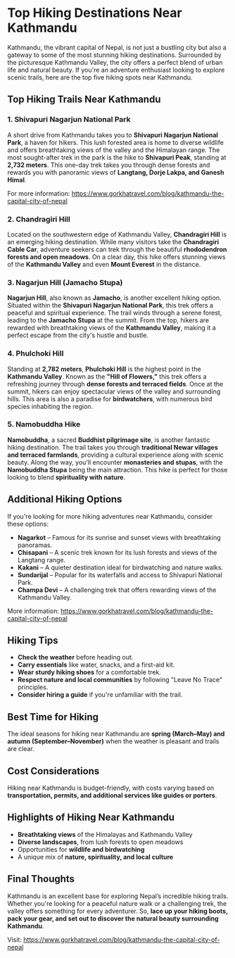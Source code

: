 # Top Hiking Destinations Near Kathmandu

Kathmandu, the vibrant capital of Nepal, is not just a bustling city but also a gateway to some of the most stunning hiking destinations. Surrounded by the picturesque Kathmandu Valley, the city offers a perfect blend of urban life and natural beauty. If you're an adventure enthusiast looking to explore scenic trails, here are the top five hiking spots near Kathmandu.

## Top Hiking Trails Near Kathmandu

### 1. Shivapuri Nagarjun National Park  
A short drive from Kathmandu takes you to **Shivapuri Nagarjun National Park**, a haven for hikers. This lush forested area is home to diverse wildlife and offers breathtaking views of the valley and the Himalayan range. The most sought-after trek in the park is the hike to **Shivapuri Peak**, standing at **2,732 meters**. This one-day trek takes you through dense forests and rewards you with panoramic views of **Langtang, Dorje Lakpa, and Ganesh Himal**.

For more information: https://www.gorkhatravel.com/blog/kathmandu-the-capital-city-of-nepal

### 2. Chandragiri Hill  
Located on the southwestern edge of Kathmandu Valley, **Chandragiri Hill** is an emerging hiking destination. While many visitors take the **Chandragiri Cable Car**, adventure seekers can trek through the beautiful **rhododendron forests and open meadows**. On a clear day, this hike offers stunning views of the **Kathmandu Valley** and even **Mount Everest** in the distance.

### 3. Nagarjun Hill (Jamacho Stupa)  
**Nagarjun Hill**, also known as **Jamacho**, is another excellent hiking option. Situated within the **Shivapuri Nagarjun National Park**, this trek offers a peaceful and spiritual experience. The trail winds through a serene forest, leading to the **Jamacho Stupa** at the summit. From the top, hikers are rewarded with breathtaking views of the **Kathmandu Valley**, making it a perfect escape from the city's hustle and bustle.

### 4. Phulchoki Hill  
Standing at **2,782 meters**, **Phulchoki Hill** is the highest point in the **Kathmandu Valley**. Known as the **"Hill of Flowers,"** this trek offers a refreshing journey through **dense forests and terraced fields**. Once at the summit, hikers can enjoy spectacular views of the valley and surrounding hills. This area is also a paradise for **birdwatchers**, with numerous bird species inhabiting the region.

### 5. Namobuddha Hike  
**Namobuddha**, a sacred **Buddhist pilgrimage site**, is another fantastic hiking destination. The trail takes you through **traditional Newar villages and terraced farmlands**, providing a cultural experience along with scenic beauty. Along the way, you'll encounter **monasteries and stupas**, with the **Namobuddha Stupa** being the main attraction. This hike is perfect for those looking to blend **spirituality with nature**.

## Additional Hiking Options  
If you're looking for more hiking adventures near Kathmandu, consider these options:

- **Nagarkot** – Famous for its sunrise and sunset views with breathtaking panoramas.  
- **Chisapani** – A scenic trek known for its lush forests and views of the Langtang range.  
- **Kakani** – A quieter destination ideal for birdwatching and nature walks.  
- **Sundarijal** – Popular for its waterfalls and access to Shivapuri National Park.  
- **Champa Devi** – A challenging trek that offers rewarding views of the Kathmandu Valley.

More information: https://www.gorkhatravel.com/blog/kathmandu-the-capital-city-of-nepal

## Hiking Tips  
- **Check the weather** before heading out.  
- **Carry essentials** like water, snacks, and a first-aid kit.  
- **Wear sturdy hiking shoes** for a comfortable trek.  
- **Respect nature and local communities** by following "Leave No Trace" principles.  
- **Consider hiring a guide** if you're unfamiliar with the trail.  

## Best Time for Hiking  
The ideal seasons for hiking near Kathmandu are **spring (March–May) and autumn (September–November)** when the weather is pleasant and trails are clear.  

## Cost Considerations  
Hiking near Kathmandu is budget-friendly, with costs varying based on **transportation, permits, and additional services like guides or porters**.  

## Highlights of Hiking Near Kathmandu  
- **Breathtaking views** of the Himalayas and Kathmandu Valley  
- **Diverse landscapes**, from lush forests to open meadows  
- Opportunities for **wildlife and birdwatching**  
- A unique mix of **nature, spirituality, and local culture**  

## Final Thoughts  
Kathmandu is an excellent base for exploring Nepal’s incredible hiking trails. Whether you're looking for a peaceful nature walk or a challenging trek, the valley offers something for every adventurer. So, **lace up your hiking boots, pack your gear, and set out to discover the natural beauty surrounding Kathmandu**.

Visit: https://www.gorkhatravel.com/blog/kathmandu-the-capital-city-of-nepal 
